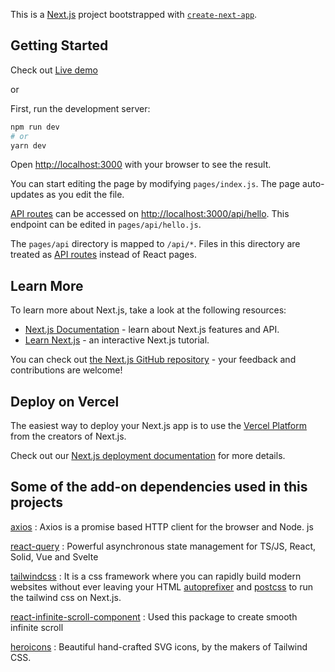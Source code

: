 This is a [Next.js](https://nextjs.org/) project bootstrapped with [`create-next-app`](https://github.com/vercel/next.js/tree/canary/packages/create-next-app).

## Getting Started

Check out [Live demo](https://image-search-lime.vercel.app/)

or

First, run the development server:

```bash
npm run dev
# or
yarn dev
```

Open [http://localhost:3000](http://localhost:3000) with your browser to see the result.

You can start editing the page by modifying `pages/index.js`. The page auto-updates as you edit the file.

[API routes](https://nextjs.org/docs/api-routes/introduction) can be accessed on [http://localhost:3000/api/hello](http://localhost:3000/api/hello). This endpoint can be edited in `pages/api/hello.js`.

The `pages/api` directory is mapped to `/api/*`. Files in this directory are treated as [API routes](https://nextjs.org/docs/api-routes/introduction) instead of React pages.

## Learn More

To learn more about Next.js, take a look at the following resources:

- [Next.js Documentation](https://nextjs.org/docs) - learn about Next.js features and API.
- [Learn Next.js](https://nextjs.org/learn) - an interactive Next.js tutorial.

You can check out [the Next.js GitHub repository](https://github.com/vercel/next.js/) - your feedback and contributions are welcome!

## Deploy on Vercel

The easiest way to deploy your Next.js app is to use the [Vercel Platform](https://vercel.com/new?utm_medium=default-template&filter=next.js&utm_source=create-next-app&utm_campaign=create-next-app-readme) from the creators of Next.js.

Check out our [Next.js deployment documentation](https://nextjs.org/docs/deployment) for more details.

## Some of the add-on dependencies used in this projects

[axios](https://www.npmjs.com/package/axios) : Axios is a promise based HTTP client for the browser and Node. js

[react-query](https://tanstack.com/query/v4) : Powerful asynchronous state management for TS/JS, React, Solid, Vue and Svelte

[tailwindcss](https://tailwindcss.com/) : It is a css framework where you can rapidly build modern websites without ever leaving your HTML [autoprefixer](https://www.npmjs.com/package/autoprefixer) and [postcss](https://github.com/postcss/postcss) to run the tailwind css on Next.js.

[react-infinite-scroll-component](https://www.npmjs.com/package/react-infinite-scroll-component) : Used this package to create smooth infinite scroll

[heroicons](https://heroicons.com/) : Beautiful hand-crafted SVG icons, by the makers of Tailwind CSS.
